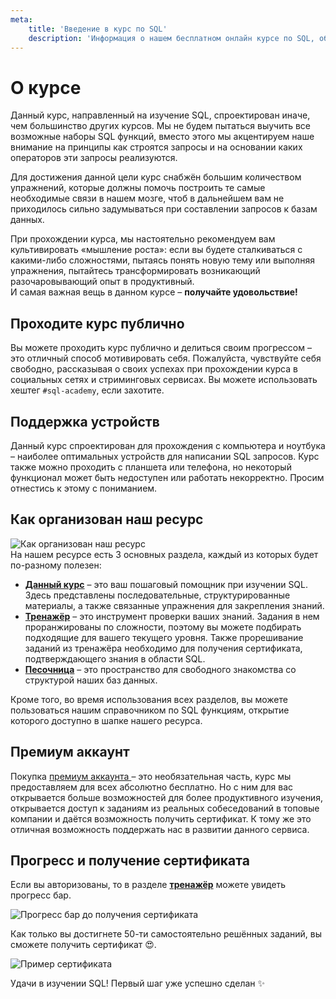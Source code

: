 ```yaml
---
meta:
    title: 'Введение в курс по SQL'
    description: 'Информация о нашем бесплатном онлайн курсе по SQL, об поддержке работа на различных устройствах и об опциональности приобретения премиум аккаунта'
---
```


# О курсе

Данный курс, направленный на изучение SQL, спроектирован иначе, чем большинство других курсов.
Мы не будем пытаться выучить все возможные наборы SQL функций, вместо этого мы акцентируем наше внимание на принципы как строятся запросы и
на основании каких операторов эти запросы реализуются.

Для достижения данной цели курс снабжён большим количеством упражнений, которые должны помочь построить те самые необходимые связи в нашем мозге, чтоб в дальнейшем вам не приходилось
сильно задумываться при составлении запросов к базам данных.

При прохождении курса, мы настоятельно рекомендуем вам культивировать «мышление роста»: если вы будете сталкиваться с какими-либо сложностями, пытаясь
понять новую тему или выполняя упражнения, пытайтесь трансформировать возникающий разочаровывающий опыт в продуктивный.  
И самая важная вещь в данном курсе – **получайте удовольствие!**

## Проходите курс публично

Вы можете проходить курс публично и делиться своим прогрессом – это отличный способ мотивировать себя.
Пожалуйста, чувствуйте себя свободно, рассказывая о своих успехах при прохождении курса в социальных сетях и стриминговых сервисах.
Вы можете использовать хештег `#sql-academy`, если захотите.

## Поддержка устройств

Данный курс спроектирован для прохождения с компьютера и ноутбука – наиболее оптимальных устройств для написании SQL запросов. Курс также можно проходить с планшета или телефона,
но некоторый функционал может быть недоступен или работать некорректно. Просим отнестись к этому с пониманием.

## Как организован наш ресурс

![Как организован наш ресурс](https://sql-academy.org/static/guidePage/intro-intro/connections.webp)  
На нашем ресурсе есть 3 основных раздела, каждый из которых будет по-разному полезен:

-   **<a href="https://sql-academy.org/ru/guide" target="_blank"> Данный курс</a>** – это ваш пошаговый помощник при изучении SQL. Здесь представлены последовательные, структурированные материалы, а также связанные упражнения для закрепления знаний.
-   **<a href="https://sql-academy.org/ru/trainer" target="_blank">Тренажёр</a>** – это инструмент проверки ваших знаний. Задания в нем проранжированы по сложности, поэтому вы можете подбирать подходящие для вашего текущего уровня.
    Также прорешивание заданий из тренажёра необходимо для получения сертификата, подтверждающего знания в области SQL.
-   **<a href="https://sql-academy.org/ru/sandbox" target="_blank">Песочница</a>** – это пространство для свободного знакомства со структурой наших баз данных.

Кроме того, во время использования всех разделов, вы можете пользоваться нашим справочником по SQL функциям, открытие которого доступно в шапке нашего ресурса.

## Премиум аккаунт

Покупка <a href="https://sql-academy.org/ru/premium" target="_blank"> премиум аккаунта </a> – это необязательная часть, курс мы предоставляем для всех абсолютно бесплатно. Но с ним для вас открывается больше возможностей для
более продуктивного изучения, открывается доступ к заданиям из реальных собеседований в топовые компании и даётся возможность получить сертификат. К тому же это отличная возможность поддержать нас в развитии данного сервиса.

## Прогресс и получение сертификата

Если вы авторизованы, то в разделе **<a href="https://sql-academy.org/trainer" target="_blank">тренажёр</a>** можете увидеть прогресс бар.

![Прогресс бар до получения сертификата](https://sql-academy.org/static/guidePage/intro-intro/progress_bar_ru.jpg)

Как только вы достигнете 50-ти самостоятельно решённых заданий, вы сможете получить сертификат 😍.

![Пример сертификата](https://sql-academy.org/static/guidePage/intro-intro/certificate_ru.jpg)

Удачи в изучении SQL! Первый шаг уже успешно сделан ✨
